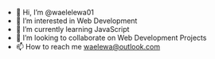 - 👋 Hi, I’m @waelelewa01
- 👀 I’m interested in Web Development
- 🌱 I’m currently learning JavaScript
- 💞️ I’m looking to collaborate on Web Development Projects
- 📫 How to reach me waelewa@outlook.com

<!---
waelelewa01/waelelewa01 is a ✨ special ✨ repository because its `README.md` (this file) appears on your GitHub profile.
You can click the Preview link to take a look at your changes.
--->
